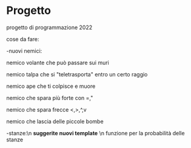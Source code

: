 # Progetto
progetto di programmazione 2022


cose da fare:

-nuovi nemici:

nemico volante che può passare sui muri

nemico talpa che si "teletrasporta" entro un certo raggio 

nemico ape  che ti colpisce e muore

nemico che spara più forte con =,"

nemico che spara frecce <,>,^,v

nemico che lascia delle piccole bombe


-stanze:\n
**suggerite nuovi template** \n
funzione per la probabilità delle stanze
